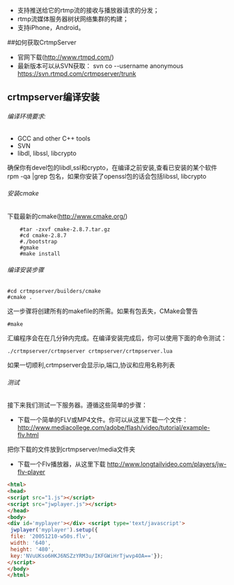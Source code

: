 * 支持推送给它的rtmp流的接收与播放器请求的分发；
* rtmp流媒体服务器树状网络集群的构建；
* 支持iPhone，Android。

##如何获取CrtmpServer
* 官网下载(http://www.rtmpd.com/)
* 最新版本可以从SVN获取：
svn co --username anonymous https://svn.rtmpd.com/crtmpserver/trunk

## crtmpserver编译安装
###### 编译环境要求:
* GCC and other C++ tools
* SVN
* libdl, libssl, libcrypto

确保你有devel包的libdl,ssl和crypto，在编译之前安装,查看已安装的某个软件rpm -qa |grep 包名，如果你安装了openssl包的话会包括libssl, libcrypto

###### 安装cmake
下载最新的cmake(http://www.cmake.org/)
```Shell
    #tar -zxvf cmake-2.8.7.tar.gz  
    #cd cmake-2.8.7  
    #./bootstrap  
    #gmake  
    #make install  
```
###### 编译安装步骤
```Shell
#cd crtmpserver/builders/cmake
#cmake .
```
这一步骤将创建所有的makefile的所需。如果有包丢失，CMake会警告
```Shell
#make
```
汇编程序会在在几分钟内完成。在编译安装完成后，你可以使用下面的命令测试：
```Shell
./crtmpserver/crtmpserver crtmpserver/crtmpserver.lua
```
如果一切顺利,crtmpserver会显示ip,端口,协议和应用名称列表

###### 测试
接下来我们测试一下服务器。遵循这些简单的步骤：

* 下载一个简单的FLV或MP4文件。你可以从这里下载一个文件：
http://www.mediacollege.com/adobe/flash/video/tutorial/example-flv.html

把你下载的文件放到crtmpserver/media文件夹

* 下载一个Flv播放器，从这里下载
http://www.longtailvideo.com/players/jw-flv-player
```Html
<html>
<head>
<script src="1.js"></script>
<script src="jwplayer.js"></script>
</head>
<body>
<div id='myplayer'></div> <script type='text/javascript'>    
 jwplayer('myplayer').setup({       
 file: '20051210-w50s.flv',       
 width: '640',        
 height: '480',
 key:'NVuUKso6HKJ6NSZzYRM3u/IKFGWiHrTjwvp4OA=='}); 
</script>
</body>
</html>
```




